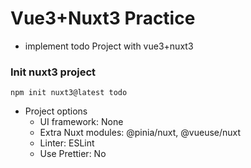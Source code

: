 # Vue3+Nuxt3 Practice
* implement todo Project with vue3+nuxt3

### Init nuxt3 project

```
npm init nuxt3@latest todo
```

* Project options
  * UI framework: None
  * Extra Nuxt modules: @pinia/nuxt, @vueuse/nuxt
  * Linter: ESLint
  * Use Prettier: No
